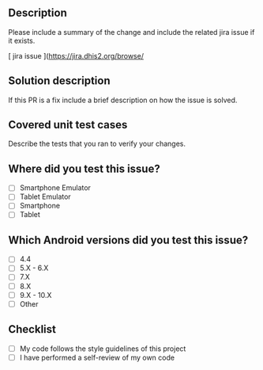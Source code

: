## Description
Please include a summary of the change and include the related jira issue if it exists.

[ jira issue ](https://jira.dhis2.org/browse/

## Solution description
If this PR is a fix include a brief description on how the issue is solved.
## Covered unit test cases
Describe the tests that you ran to verify your changes.
## Where did you test this issue?
- [ ] Smartphone Emulator
- [ ] Tablet Emulator
- [ ] Smartphone
- [ ] Tablet
## Which Android versions did you test this issue?
- [ ] 4.4
- [ ] 5.X - 6.X
- [ ] 7.X
- [ ] 8.X
- [ ] 9.X - 10.X
- [ ] Other
## Checklist
- [ ] My code follows the style guidelines of this project
- [ ] I have performed a self-review of my own code